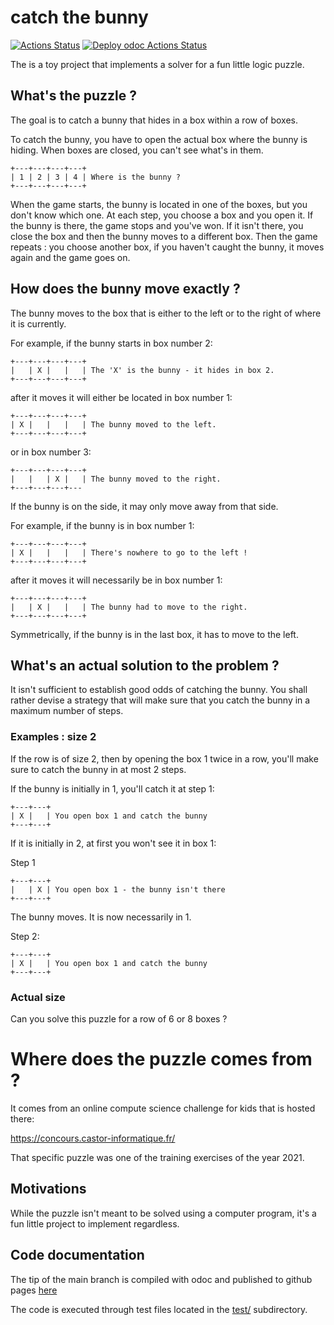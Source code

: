 # catch the bunny

[![Actions Status](https://github.com/mbarbin/catch-the-bunny/workflows/CI/badge.svg)](https://github.com/mbarbin/catch-the-bunny/actions/workflows/ci.yml)
[![Deploy odoc Actions Status](https://github.com/mbarbin/catch-the-bunny/workflows/Deploy-odoc/badge.svg)](https://github.com/mbarbin/catch-the-bunny/actions/workflows/deploy-odoc.yml)

The is a toy project that implements a solver for a fun little logic
puzzle.

## What's the puzzle ?

The goal is to catch a bunny that hides in a box within a row of
boxes.

To catch the bunny, you have to open the actual box where the bunny is
hiding. When boxes are closed, you can't see what's in them.
```
+---+---+---+---+
| 1 | 2 | 3 | 4 | Where is the bunny ?
+---+---+---+---+
```
When the game starts, the bunny is located in one of the boxes, but
you don't know which one. At each step, you choose a box and you open
it. If the bunny is there, the game stops and you've won. If it isn't
there, you close the box and then the bunny moves to a different box.
Then the game repeats : you choose another box, if you haven't caught
the bunny, it moves again and the game goes on.

## How does the bunny move exactly ?

The bunny moves to the box that is either to the left or to the right
of where it is currently.

For example, if the bunny starts in box number 2:
```
+---+---+---+---+
|   | X |   |   | The 'X' is the bunny - it hides in box 2.
+---+---+---+---+
```
after it moves it will either be located in box number 1:
```
+---+---+---+---+
| X |   |   |   | The bunny moved to the left.
+---+---+---+---+
```
or in box number 3:
```
+---+---+---+---+
|   |   | X |   | The bunny moved to the right.
+---+---+---+---
```
If the bunny is on the side, it may only move away from that side.

For example, if the bunny is in box number 1:
```
+---+---+---+---+
| X |   |   |   | There's nowhere to go to the left !
+---+---+---+---+
```
after it moves it will necessarily be in box number 1:
```
+---+---+---+---+
|   | X |   |   | The bunny had to move to the right.
+---+---+---+---+
```
Symmetrically, if the bunny is in the last box, it has to move to the
left.

## What's an actual solution to the problem ?

It isn't sufficient to establish good odds of catching the bunny. You
shall rather devise a strategy that will make sure that you catch the
bunny in a maximum number of steps.

### Examples : size 2

If the row is of size 2, then by opening the box 1 twice in a row,
you'll make sure to catch the bunny in at most 2 steps.

If the bunny is initially in 1, you'll catch it at step 1:
```
+---+---+
| X |   | You open box 1 and catch the bunny
+---+---+
```
If it is initially in 2, at first you won't see it in box 1:

Step 1
```
+---+---+
|   | X | You open box 1 - the bunny isn't there
+---+---+
```
The bunny moves. It is now necessarily in 1.

Step 2:
```
+---+---+
| X |   | You open box 1 and catch the bunny
+---+---+
```
### Actual size

Can you solve this puzzle for a row of 6 or 8 boxes ?

# Where does the puzzle comes from ?

It comes from an online compute science challenge for kids that is
hosted there:

https://concours.castor-informatique.fr/

That specific puzzle was one of the training exercises of the year
2021.

## Motivations

While the puzzle isn't meant to be solved using a computer program,
it's a fun little project to implement regardless.

## Code documentation

The tip of the main branch is compiled with odoc and published to
github pages
[here](https://mbarbin.github.io/catch-the-bunny/bunny/Bunny/index.html)

The code is executed through test files located in the [test/](test/)
subdirectory.
